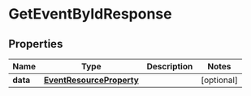 

# GetEventByIdResponse


## Properties

| Name | Type | Description | Notes |
|------------ | ------------- | ------------- | -------------|
|**data** | [**EventResourceProperty**](EventResourceProperty.md) |  |  [optional] |



